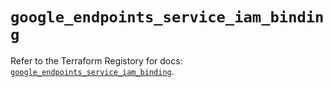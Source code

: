 # `google_endpoints_service_iam_binding`

Refer to the Terraform Registory for docs: [`google_endpoints_service_iam_binding`](https://www.terraform.io/docs/providers/google-beta/r/google_endpoints_service_iam_binding).
